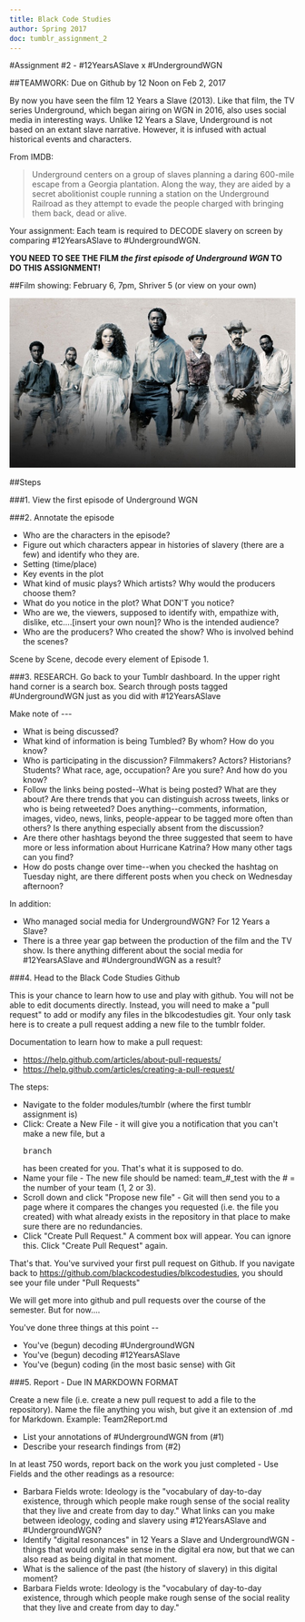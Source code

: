 ```yaml
--- 
title: Black Code Studies
author: Spring 2017
doc: tumblr_assignment_2
--- 
```


#Assignment #2 - #12YearsASlave x #UndergroundWGN

##TEAMWORK: Due on Github by 12 Noon on Feb 2, 2017

By now you have seen the film 12 Years a Slave (2013). Like that film, the TV series Underground, which began airing on WGN in 2016, also uses social media in interesting ways. Unlike 12 Years a Slave, Underground is not based on an extant slave narrative. However, it is infused with actual historical events and characters. 

From IMDB:

>Underground centers on a group of slaves planning a daring 600-mile escape from a Georgia plantation. Along the way, they are aided by a secret abolitionist couple running a station on the Underground Railroad as they attempt to evade the people charged with bringing them back, dead or alive.

Your assignment: Each team is required to DECODE slavery on screen by comparing #12YearsASlave to #UndergroundWGN. 

**YOU NEED TO SEE THE FILM *the first episode of Underground WGN* TO DO THIS ASSIGNMENT!** 

##Film showing: February 6, 7pm, Shriver 5 (or view on your own)

![UndergroundWGN](https://github.com/blackcodestudies/blkcodestudies/blob/master/nontext/underground-wgn-01.jpg)
		
##Steps

###1. View the first episode of Underground WGN

###2. Annotate the episode

* Who are the characters in the episode? 
* Figure out which characters appear in histories of slavery (there are a few) and identify who they are.
* Setting (time/place)
* Key events in the plot
* What kind of music plays? Which artists? Why would the producers choose them?
* What do you notice in the plot? What DON'T you notice?
* Who are we, the viewers, supposed to identify with, empathize with, dislike, etc....[insert your own noun]? Who is the intended audience?
* Who are the producers? Who created the show? Who is involved behind the scenes?

Scene by Scene, decode every element of Episode 1. 

###3. RESEARCH. Go back to your Tumblr dashboard. In the upper right hand corner is a search box. Search through posts tagged #UndergroundWGN just as you did with #12YearsASlave

Make note of ---

* What is being discussed? 
* What kind of information is being Tumbled? By whom? How do you know? 
* Who is participating in the discussion? Filmmakers? Actors? Historians? Students? What race, age, occupation? Are you sure? And how do you know?  
* Follow the links being posted--What is being posted? What are they about? Are there trends that you can distinguish across tweets, links or who is being retweeted? Does anything--comments, information, images, video, news, links, people-appear to be tagged more often than others? Is there anything especially absent from the discussion?
* Are there other hashtags beyond the three suggested that seem to have more or less information about Hurricane Katrina? How many other tags can you find?
* How do posts change over time--when you checked the hashtag on Tuesday night, are there different posts when you check on Wednesday afternoon?

In addition:

* Who managed social media for UndergroundWGN? For 12 Years a Slave? 
* There is a three year gap between the production of the film and the TV show. Is there anything different about the social media for #12YearsASlave and #UndergroundWGN as a result?

###4. Head to the Black Code Studies Github

This is your chance to learn how to use and play with github. You will not be able to edit documents directly. Instead, you will need to make a "pull request" to add or modify any files in the blkcodestudies git. Your only task here is to create a pull request adding a new file to the tumblr folder. 

Documentation to learn how to make a pull request: 
* https://help.github.com/articles/about-pull-requests/
* https://help.github.com/articles/creating-a-pull-request/

The steps:
* Navigate to the folder modules/tumblr (where the first tumblr assignment is)
* Click: Create a New File - it will give you a notification that you can't make a new file, but a <pre>branch</pre> has been created for you. That's what it is supposed to do. 
* Name your file - The new file should be named: team_#_test with the # = the number of your team (1, 2 or 3). 
* Scroll down and click "Propose new file" - Git will then send you to a page where it compares the changes you requested (i.e. the file you created) with what already exists in the repository in that place to make sure there are no redundancies. 
* Click "Create Pull Request." A comment box will appear. You can ignore this. Click "Create Pull Request" again.

That's that. You've survived your first pull request on Github. If you navigate back to https://github.com/blackcodestudies/blkcodestudies, you should see your file under "Pull Requests" 

We will get more into github and pull requests over the course of the semester. But for now....

You've done three things at this point --

* You've (begun) decoding #UndergroundWGN
* You've (begun) decoding #12YearsASlave
* You've (begun) coding (in the most basic sense) with Git

###5. Report - Due IN MARKDOWN FORMAT

Create a new file (i.e. create a new pull request to add a file to the repository). Name the file anything you wish, but give it an extension of .md for Markdown. Example: Team2Report.md 

* List your annotations of #UndergroundWGN from (#1)
* Describe your research findings from (#2)

In at least 750 words, report back on the work you just completed - Use Fields and the other readings as a resource:

* Barbara Fields wrote: Ideology is the "vocabulary of day-to-day existence, through which people make rough sense of the social reality that they live and create from day to day." What links can you make between ideology, coding and slavery using #12YearsASlave and #UndergroundWGN? 
* Identify "digital resonances" in 12 Years a Slave and UndergroundWGN - things that would only make sense in the digital era now, but that we can also read as being digital in that moment. 
* What is the salience of the past (the history of slavery) in this digital moment?
* Barbara Fields wrote: Ideology is the "vocabulary of day-to-day existence, through which people make rough sense of the social reality that they live and create from day to day." 




